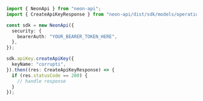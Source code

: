 <!-- Start SDK Example Usage -->
```typescript
import { NeonApi } from "neon-api";
import { CreateApiKeyResponse } from "neon-api/dist/sdk/models/operations";

const sdk = new NeonApi({
  security: {
    bearerAuth: "YOUR_BEARER_TOKEN_HERE",
  },
});

sdk.apiKey.createApiKey({
  keyName: "corrupti",
}).then((res: CreateApiKeyResponse) => {
  if (res.statusCode == 200) {
    // handle response
  }
});
```
<!-- End SDK Example Usage -->